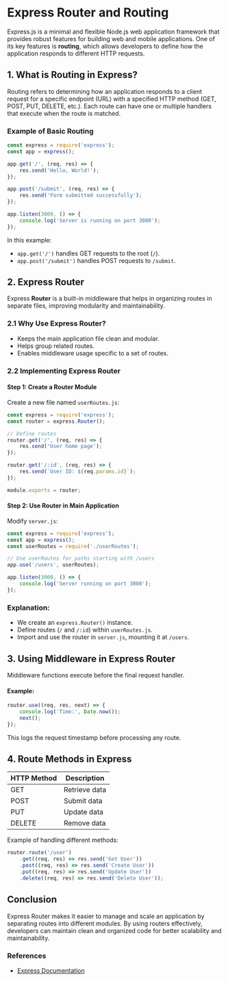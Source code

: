 # Express Router and Routing

Express.js is a minimal and flexible Node.js web application framework that provides robust features for building web and mobile applications. One of its key features is **routing**, which allows developers to define how the application responds to different HTTP requests.

## 1. What is Routing in Express?
Routing refers to determining how an application responds to a client request for a specific endpoint (URL) with a specified HTTP method (GET, POST, PUT, DELETE, etc.). Each route can have one or multiple handlers that execute when the route is matched.

### Example of Basic Routing
```javascript
const express = require('express');
const app = express();

app.get('/', (req, res) => {
    res.send('Hello, World!');
});

app.post('/submit', (req, res) => {
    res.send('Form submitted successfully');
});

app.listen(3000, () => {
    console.log('Server is running on port 3000');
});
```

In this example:
- `app.get('/')` handles GET requests to the root (`/`).
- `app.post('/submit')` handles POST requests to `/submit`.

## 2. Express Router
Express **Router** is a built-in middleware that helps in organizing routes in separate files, improving modularity and maintainability.

### 2.1 Why Use Express Router?
- Keeps the main application file clean and modular.
- Helps group related routes.
- Enables middleware usage specific to a set of routes.

### 2.2 Implementing Express Router
#### Step 1: Create a Router Module
Create a new file named `userRoutes.js`:

```javascript
const express = require('express');
const router = express.Router();

// Define routes
router.get('/', (req, res) => {
    res.send('User home page');
});

router.get('/:id', (req, res) => {
    res.send(`User ID: ${req.params.id}`);
});

module.exports = router;
```

#### Step 2: Use Router in Main Application
Modify `server.js`:

```javascript
const express = require('express');
const app = express();
const userRoutes = require('./userRoutes');

// Use userRoutes for paths starting with /users
app.use('/users', userRoutes);

app.listen(3000, () => {
    console.log('Server running on port 3000');
});
```

### Explanation:
- We create an `express.Router()` instance.
- Define routes (`/` and `/:id`) within `userRoutes.js`.
- Import and use the router in `server.js`, mounting it at `/users`.

## 3. Using Middleware in Express Router
Middleware functions execute before the final request handler.

#### Example:
```javascript
router.use((req, res, next) => {
    console.log('Time:', Date.now());
    next();
});
```
This logs the request timestamp before processing any route.

## 4. Route Methods in Express
| HTTP Method | Description |
|------------|-------------|
| GET | Retrieve data |
| POST | Submit data |
| PUT | Update data |
| DELETE | Remove data |

Example of handling different methods:
```javascript
router.route('/user')
    .get((req, res) => res.send('Get User'))
    .post((req, res) => res.send('Create User'))
    .put((req, res) => res.send('Update User'))
    .delete((req, res) => res.send('Delete User'));
```

## Conclusion
Express Router makes it easier to manage and scale an application by separating routes into different modules. By using routers effectively, developers can maintain clean and organized code for better scalability and maintainability.

### References
- [Express Documentation](https://expressjs.com/en/guide/routing.html)

